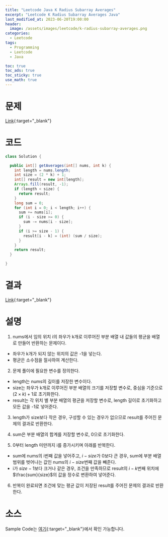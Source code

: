 ```yaml
---
title: "Leetcode Java K Radius Subarray Averages"
excerpt: "Leetcode K Radius Subarray Averages Java"
last_modified_at: 2023-06-20T19:00:00
header:
  image: /assets/images/leetcode/k-radius-subarray-averages.png
categories:
  - Leetcode
tags:
  - Programming
  - Leetcode
  - Java

toc: true
toc_ads: true
toc_sticky: true
use_math: true
---
```

# 문제
[Link](https://leetcode.com/problems/k-radius-subarray-averages){:target="_blank"}

# 코드
```java
class Solution {

  public int[] getAverages(int[] nums, int k) {
    int length = nums.length;
    int size = (2 * k) + 1;
    int[] result = new int[length];
    Arrays.fill(result, -1);
    if (length < size) {
      return result;
    }
    long sum = 0;
    for (int i = 0; i < length; i++) {
      sum += nums[i];
      if (i - size >= 0) {
        sum -= nums[i - size];
      }
      if (i >= size - 1) {
        result[i - k] = (int) (sum / size);
      }
    }
    return result;
  }

}
```

# 결과
[Link](https://leetcode.com/problems/k-radius-subarray-averages/submissions/975455923/){:target="_blank"}

# 설명
1. nums에서 임의 위치 i의 좌우가 k개로 이루어진 부분 배열 내 값들의 평균을 배열로 만들어 반환하는 문제이다.
- 좌우가 k개가 되지 않는 위치의 값은 -1을 넣는다.
- 평균은 소수점을 절사하여 계산한다.

2. 문제 풀이에 필요한 변수를 정의한다.
- length는 nums의 길이를 저장한 변수이다.
- size는 좌우가 k개로 이루어진 부분 배열의 크기를 저장할 변수로, 중심을 기준으로 $(2 \times k) + 1$로 초기화한다.
- result는 각 위치 별 부분 배열의 평균을 저장할 변수로, length 길이로 초기화하고 모든 값을 -1로 넣어준다.

3. length가 size보다 작은 경우, 구성할 수 있는 경우가 없으므로 result를 주어진 문제의 결과로 반환한다.

4. sum은 부분 배열의 합계를 저장할 변수로, 0으로 초기화한다.

5. 0부터 length 미만까지 i를 증가시키며 아래를 반복한다.
- sum에 nums의 i번째 값을 넣어주고, $i - size$가 0보다 큰 경우, sum에 부분 배열 범위를 벗어나는 값인 nums의 $i - size$번째 값을 빼준다.
- i가 $size - 1$보다 크거나 같은 경우, 조건을 만족하므로 result의 $i - k$번째 위치에 $\frac{sum}{size}$의 값을 정수로 변환하여 넣어준다.

6. 반복이 완료되면 조건에 맞는 평균 값이 저장된 result를 주어진 문제의 결과로 반환한다.

# 소스
Sample Code는 [여기](https://github.com/GracefulSoul/leetcode/blob/master/src/main/java/gracefulsoul/problems/KRadiusSubarrayAverages.java){:target="_blank"}에서 확인 가능합니다.